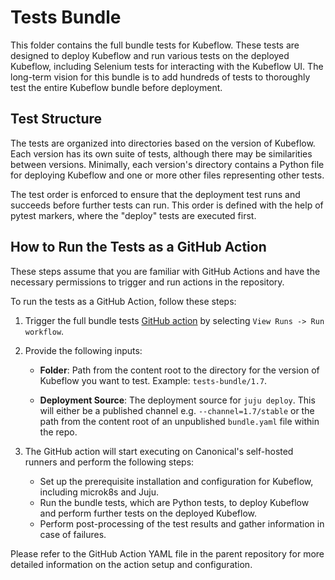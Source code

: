 # Tests Bundle

This folder contains the full bundle tests for Kubeflow. These tests are designed to deploy Kubeflow and run various tests on the deployed Kubeflow, including Selenium tests for interacting with the Kubeflow UI. The long-term vision for this bundle is to add hundreds of tests to thoroughly test the entire Kubeflow bundle before deployment.

## Test Structure

The tests are organized into directories based on the version of Kubeflow. Each version has its own suite of tests, although there may be similarities between versions. Minimally, each version's directory contains a Python file for deploying Kubeflow and one or more other files representing other tests.

The test order is enforced to ensure that the deployment test runs and succeeds before further tests can run. This order is defined with the help of pytest markers, where the "deploy" tests are executed first.

## How to Run the Tests as a GitHub Action

These steps assume that you are familiar with GitHub Actions and have the necessary permissions to trigger and run actions in the repository.

To run the tests as a GitHub Action, follow these steps:

1. Trigger the full bundle tests [GitHub action](/.github/workflows/full-bundle-tests.yaml) by selecting `View Runs -> Run workflow`.
2. Provide the following inputs:

   - **Folder**: Path from the content root to the directory for the version of Kubeflow you want to test. Example: `tests-bundle/1.7`.

   - **Deployment Source**: The deployment source for `juju deploy`. This will either be a published channel e.g. `--channel=1.7/stable` or the path from the content root of an unpublished `bundle.yaml` file within the repo.

3. The GitHub action will start executing on Canonical's self-hosted runners and perform the following steps:

   - Set up the prerequisite installation and configuration for Kubeflow, including microk8s and Juju.
   - Run the bundle tests, which are Python tests, to deploy Kubeflow and perform further tests on the deployed Kubeflow.
   - Perform post-processing of the test results and gather information in case of failures.

Please refer to the GitHub Action YAML file in the parent repository for more detailed information on the action setup and configuration.
